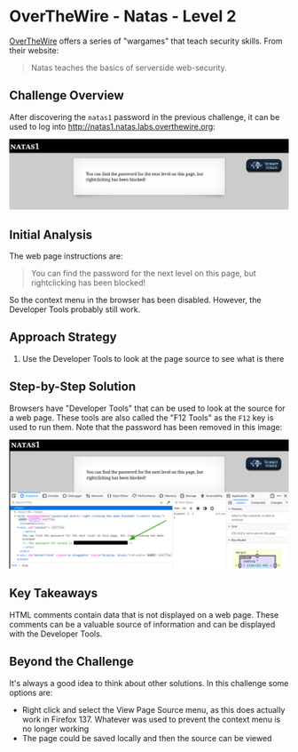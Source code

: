 # OverTheWire - Natas - Level 2

[OverTheWire](https://overthewire.org) offers a series of "wargames" that teach
security skills. From their website:

> Natas teaches the basics of serverside web-security.

## Challenge Overview

After discovering the `natas1` password in the previous challenge, it can be
used to log into http://natas1.natas.labs.overthewire.org:

![The main page](images/level_02/00_main_page.png)

## Initial Analysis

The web page instructions are:

> You can find the password for the next level on this page, but rightclicking
> has been blocked!

So the context menu in the browser has been disabled. However, the Developer
Tools probably still work.

## Approach Strategy

1. Use the Developer Tools to look at the page source to see what is there

## Step-by-Step Solution

Browsers have "Developer Tools" that can be used to look at the source for a web
page. These tools are also called the "F12 Tools" as the `F12` key is used to
run them. Note that the password has been removed in this image:

![Developer Tools (password removed)](images/level_02/01_developer_tools.png)

## Key Takeaways

HTML comments contain data that is not displayed on a web page. These comments
can be a valuable source of information and can be displayed with the Developer
Tools.

## Beyond the Challenge

It's always a good idea to think about other solutions. In this challenge some
options are:

- Right click and select the View Page Source menu, as this does actually work
  in Firefox 137. Whatever was used to prevent the context menu is no longer
  working
- The page could be saved locally and then the source can be viewed
